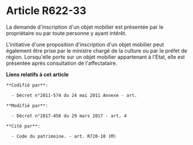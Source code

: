 # Article R622-33

La demande d'inscription d'un objet mobilier est présentée par le propriétaire ou par toute personne y ayant intérêt.

L'initiative d'une proposition d'inscription d'un objet mobilier peut également être prise par le ministre chargé de la
culture ou par le préfet de région. Lorsqu'elle porte sur un objet mobilier appartenant à l'Etat, elle est présentée après
consultation de l'affectataire.

**Liens relatifs à cet article**

	**Codifié par**:

	  - Décret n°2011-574 du 24 mai 2011 Annexe - art.

	**Modifié par**:

	  - Décret n°2017-456 du 29 mars 2017 - art. 4

	**Cité par**:

	  - Code du patrimoine. - art. R720-10 (M)
